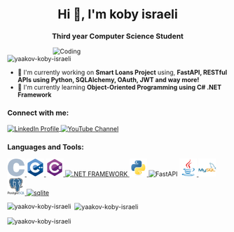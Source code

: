 <h1 align="center">Hi 👋, I'm koby israeli</h1>
<h3 align="center">Third year Computer Science Student</h3>

<img align="right" alt="Coding" width="400" src="https://img.etimg.com/thumb/width-1200,height-900,imgsize-638053,resizemode-75,msid-84146083/prime/technology-and-startups/booting-up-developer-economy-how-tech-startups-are-helping-coders-build-and-test-software-faster.jpg">

<p align="left">
  <img 
    src="https://komarev.com/ghpvc/?username=yaakov-koby-israeli&label=Profile%20views&color=0e75b6&style=flat" 
    alt="yaakov-koby-israeli" 
  />
</p>

<ul>
  <li>
    🔭 I'm currently working on <strong>Smart Loans Project</strong> using, <strong>FastAPI, RESTful APIs using Python, SQLAlchemy, OAuth, JWT and way more!</strong>
  </li>
  <li>
    🌱 I'm currently learning <strong>Object-Oriented Programming using C# .NET Framework</strong>
  </li>
</ul>

<h3 align="left">Connect with me:</h3>
<p align="left">
  <a href="https://www.linkedin.com/in/kobi-israeli/" target="blank">
    <img 
      align="center" 
      src="https://raw.githubusercontent.com/rahuldkjain/github-profile-readme-generator/master/src/images/icons/Social/linked-in-alt.svg" 
      alt="LinkedIn Profile" 
      height="30" 
      width="40" 
    />
  </a>
  <a href="https://youtube.com/@kobeats99?si=BP62u-DarpczkiSQ" target="blank">
    <img 
      align="center" 
      src="https://raw.githubusercontent.com/rahuldkjain/github-profile-readme-generator/master/src/images/icons/Social/youtube.svg" 
      alt="YouTube Channel" 
      height="30" 
      width="40" 
    />
  </a>
</p>

<h3 align="left">Languages and Tools:</h3>
<p align="left">
  
  <a href="https://www.cprogramming.com/" target="_blank" rel="noreferrer">
    <img src="https://raw.githubusercontent.com/devicons/devicon/master/icons/c/c-original.svg" title="C" alt="c" width="40" height="40"/>
  </a>
  
  <a href="https://www.w3schools.com/cpp/" target="_blank" rel="noreferrer">
    <img src="https://raw.githubusercontent.com/devicons/devicon/master/icons/cplusplus/cplusplus-original.svg" title="C++" alt="cplusplus" width="40" height="40"/>
  </a>
  
  <a href="https://www.w3schools.com/cs/" target="_blank" rel="noreferrer">
    <img src="https://raw.githubusercontent.com/devicons/devicon/master/icons/csharp/csharp-original.svg" title="C#" alt="csharp" width="40" height="40"/>
  </a>

  <a href="https://dotnet.microsoft.com/en-us/languages/csharp" target="_blank" rel="noreferrer">
    <img src="https://neosmart.net/blog/wp-content/uploads/2019/06/dot-NET-Core.png" title=".NET FRAMEWORK" alt=".NET FRAMEWORK" width="60" height="40"/>
  </a>
  
  <a href="https://www.python.org" target="_blank" rel="noreferrer">
    <img src="https://raw.githubusercontent.com/devicons/devicon/master/icons/python/python-original.svg"  title="Python"  alt="python" width="40" height="40"/>

  <a target="_blank" rel="noreferrer">
    <img src="https://icon.icepanel.io/Technology/svg/FastAPI.svg" title="FastAPI" alt="FastAPI" width="40" height="40"/>    
  
  <a href="https://www.java.com" target="_blank" rel="noreferrer">
    <img src="https://raw.githubusercontent.com/devicons/devicon/master/icons/java/java-original.svg" title="Java" alt="java" width="40" height="40"/>
  </a>
  
  <a href="https://www.mysql.com/" target="_blank" rel="noreferrer">
    <img src="https://raw.githubusercontent.com/devicons/devicon/master/icons/mysql/mysql-original-wordmark.svg" title="MySql" alt="mysql" width="40" height="40"/>
  </a>
  
  <a href="https://www.postgresql.org" target="_blank" rel="noreferrer">
    <img src="https://raw.githubusercontent.com/devicons/devicon/master/icons/postgresql/postgresql-original-wordmark.svg" title="Postgresql" alt="postgresql" width="40" height="40"/>
  </a>
 
  </a>
  <a href="https://www.sqlite.org/" target="_blank" rel="noreferrer">
    <img src="https://www.vectorlogo.zone/logos/sqlite/sqlite-icon.svg"  title="SQlite" alt="sqlite" width="40" height="40"/>
  </a>
</p>

<p>
  <img 
    align="left" 
    src="https://github-readme-stats.vercel.app/api/top-langs?username=yaakov-koby-israeli&show_icons=true&locale=en&layout=compact" 
    alt="yaakov-koby-israeli" 
  />
</p>

<p>
  &nbsp;
  <img 
    align="center" 
    src="https://github-readme-stats.vercel.app/api?username=yaakov-koby-israeli&show_icons=true&locale=en" 
    alt="yaakov-koby-israeli" 
  />
</p>

<p>
  <img 
    align="center" 
    src="https://github-readme-streak-stats.herokuapp.com/?user=yaakov-koby-israeli&" 
    alt="yaakov-koby-israeli" 
  />
</p>
